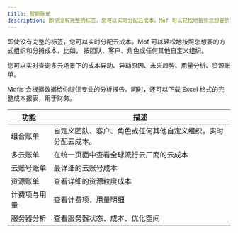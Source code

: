 ```yaml
---
title: 智能账单
description: 即使没有完整的标签，您可以实时分配云成本。Mof 可以轻松地按照您想要的方式组织和分摊成本，比如， 按团队、客户、角色或任何其他自定义组织。 
---
```


即使没有完整的标签，您可以实时分配云成本。Mof 可以轻松地按照您想要的方式组织和分摊成本，比如， 按团队、客户、角色或任何其他自定义组织。

您可以实时查询多云场景下的成本异动、异动原因、未来趋势、用量分析、资源账单。

Mofis 会根据数据给你提供专业的分析报告。同时，还可以下载 Excel 格式的完整成本报表，用于财务。


| 功能 | 描述 |
| --- | --- |
| 组合账单 | 自定义团队、客户、角色或任何其他自定义组织，实时分配云成本。|
| 多云账单 | 在统一页面中查看全球流行云厂商的云成本 |
| 云账号账单 | 最详细的云账号成本 |
| 资源账单 | 查看详细的资源粒度成本 |
| 计费项与用量 | 查看计费项，用量明细 |
| 服务器分析 | 查看服务器状态、成本、优化空间 |